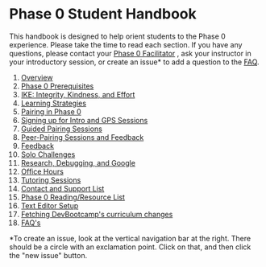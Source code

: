 # Phase 0 Student Handbook


This handbook is designed to help orient students to the Phase 0 experience. Please take the time to read each section. If you have any questions, please contact your [Phase 0 Facilitator](contact-and-support-list.md) , ask your instructor in your introductory session, or create an issue* to add a question to the [FAQ](FAQ.md). 


1. [Overview](overview.md)
2. [Phase 0 Prerequisites](phase-0-prerequisites.md)
3. [IKE: Integrity, Kindness, and Effort](three-agreements.md)
3. [Learning Strategies](learning-strategies.md)
4. [Pairing in Phase 0](pairing-in-phase-0.md)
5. [Signing up for Intro and GPS Sessions](intro-gps-signup.md)
6. [Guided Pairing Sessions](guided-pairing-sessions.md)
7. [Peer-Pairing Sessions and Feedback](peer-pairing-sessions.md)
8. [Feedback](feedback.md)
9. [Solo Challenges](solo-challenges.md)
10. [Research, Debugging, and Google](research-debugging-and-google.md)
11. [Office Hours](office-hours.md)
12. [Tutoring Sessions](tutoring.md)
13. [Contact and Support List](contact-and-support-list.md)
14. [Phase 0 Reading/Resource List](resources.md)
15. [Text Editor Setup](text-editor-setup.md)
16. [Fetching DevBootcamp's curriculum changes](fetching-changes.md)
17. [FAQ's](FAQ.md)

*To create an issue, look at the vertical navigation bar at the right. There should be a circle with an exclamation point. Click on that, and then click the "new issue" button. 
